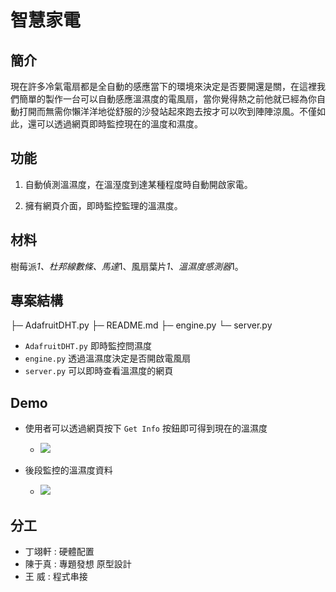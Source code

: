 # 智慧家電

## 簡介

現在許多冷氣電扇都是全自動的感應當下的環境來決定是否要開還是關，在這裡我們簡單的製作一台可以自動感應溫濕度的電風扇，當你覺得熱之前他就已經為你自動打開而無需你懶洋洋地從舒服的沙發站起來跑去按才可以吹到陣陣涼風。不僅如此，還可以透過網頁即時監控現在的溫度和濕度。

## 功能
1. 自動偵測溫濕度，在溫溼度到達某種程度時自動開啟家電。

2. 擁有網頁介面，即時監控監理的溫濕度。

## 材料
樹莓派*1、杜邦線數條、馬達*1、風扇葉片*1、溫濕度感測器*1。


## 專案結構

├─ AdafruitDHT.py
├─ README.md
├─ engine.py
└─ server.py

- `AdafruitDHT.py` 即時監控問濕度
- `engine.py` 透過溫濕度決定是否開啟電風扇
- `server.py` 可以即時查看溫濕度的網頁 

## Demo

- 使用者可以透過網頁按下 `Get Info` 按鈕即可得到現在的溫濕度

    - ![](https://i.imgur.com/LO1XqdN.png)

- 後段監控的溫濕度資料

    - ![](https://i.imgur.com/MVz6NFP.png)

## 分工

- 丁翊軒 : 硬體配置
- 陳于真 : 專題發想 原型設計
- 王 威 : 程式串接
